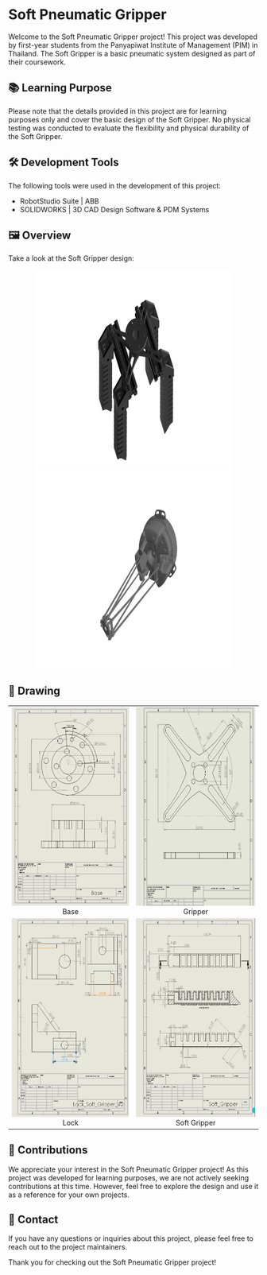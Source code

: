 # Soft Pneumatic Gripper

Welcome to the Soft Pneumatic Gripper project! This project was developed by first-year students from the Panyapiwat Institute of Management (PIM) in Thailand. The Soft Gripper is a basic pneumatic system designed as part of their coursework.

## 📚 Learning Purpose

Please note that the details provided in this project are for learning purposes only and cover the basic design of the Soft Gripper. No physical testing was conducted to evaluate the flexibility and physical durability of the Soft Gripper.

## 🛠️ Development Tools

The following tools were used in the development of this project:
- RobotStudio Suite | ABB
- SOLIDWORKS | 3D CAD Design Software & PDM Systems

## 🖼️ Overview

Take a look at the Soft Gripper design:

<p align="center">
  <img src="./Design/PNG/Soft.png" alt="Gripper" width="400" height="400">
  <img src="./Design/PNG/Soft1.png" alt="Robot" width="400" height="400">
</p>

## 📏 Drawing

<div align="center">
  <table>
    <tr>
      <td align="center">
        <img src="./Drawing/Base.png" alt="Base" width="280" height="400">
        <br>
        Base
      </td>
      <td align="center">
        <img src="./Drawing/Gripper.png" alt="Gripper" width="280" height="400">
        <br>
        Gripper
      </td>
    </tr>
    <tr>
      <td align="center">
        <img src="./Drawing/Lock.png" alt="Lock" width="280" height="400">
        <br>
        Lock
      </td>
      <td align="center">
        <img src="./Drawing/Soft_Gripper.png" alt="Soft Gripper" width="280" height="400">
        <br>
        Soft Gripper
      </td>
    </tr>
  </table>
</div>


## 🤝 Contributions

We appreciate your interest in the Soft Pneumatic Gripper project! As this project was developed for learning purposes, we are not actively seeking contributions at this time. However, feel free to explore the design and use it as a reference for your own projects.

## 📧 Contact

If you have any questions or inquiries about this project, please feel free to reach out to the project maintainers.

Thank you for checking out the Soft Pneumatic Gripper project!
